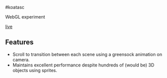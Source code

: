 #koatasc

WebGL experiment

[live](http://jacobhamblin.github.io/koatasc)

## Features

* Scroll to transition between each scene using a greensock animation on camera.
* Maintains excellent performance despite hundreds of (would be) 3D objects using sprites.
